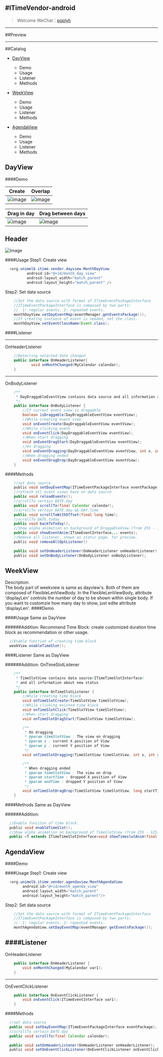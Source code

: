 #ITimeVendor-android
-------------

> Welcome 
  WeChat：[poplyh]()  
---
##Preview

---
##Catalog
  
  * [DayView](#DayView)
    * Demo
    * Usage
    * Listener
    * Methods

  * [WeekView](#WeekView)
    * Demo
    * Usage
    * Listener
    * Methods

  * [AgendaView](#AgendaView)
    * Demo
    * Usage
    * Listener
    * Methods

DayView
------

####Demo

Create  | Overlap
--------- | --------
![image](https://github.com/DavidFancy/CalendarView/blob/master/demo/gif_dayview_create.gif)  | ![image](https://github.com/DavidFancy/CalendarView/blob/master/demo/gif_dayview_overlap.gif)

  
Drag in day  | Drag between days
--------- | --------
![image](https://github.com/DavidFancy/CalendarView/blob/master/demo/gif_dayview_drag.gif)   | ![image](https://github.com/DavidFancy/CalendarView/blob/master/demo/gif_dayview_dragDay.gif) 

Header  
---------
![image](https://github.com/DavidFancy/CalendarView/blob/master/demo/gif_dayview_other.gif)
  
####Usage
Step1: Create view
```Java
  <org.unimelb.itime.vendor.dayview.MonthDayView
          android:id="@+id/month_day_view"
          android:layout_width="match_parent"
          android:layout_height="match_parent" />
```
Step2: Set data source
```Java
    //Set the data source with format of ITimeEventPackageInterface
    //ITimeEventPackageInterface is composed by two parts:
    //  1: regular events. 2: repeated events.
    monthDayView.setDayEventMap(eventManager.getEventsPackage());
    //If creating instance of event is needed, set the class.
    monthDayView.setEventClassName(Event.class);
```
####Listener

-----------
OnHeaderListener
```Java
    //Detecting selected date changed
    public interface OnHeaderListener{
            void onMonthChanged(MyCalendar calendar);
    }
```

-----------
OnBodyListener
```Java
    /**
     * DayDraggableEventView contains data source and all information about new status
     */
    public interface OnBodyListener {
        //If current event view is draggable
        boolean isDraggable(DayDraggableEventView eventView);
        //While creating event view
        void onEventCreate(DayDraggableEventView eventView);
        //While clicking event
        void onEventClick(DayDraggableEventView eventView);
        //When start dragging
        void onEventDragStart(DayDraggableEventView eventView);
        //On dragging
        void onEventDragging(DayDraggableEventView eventView, int x, int y);
        //When dragging ended
        void onEventDragDrop(DayDraggableEventView eventView);
    }
```
####Methods
```Java
    //set data source
    public void setDayEventMap(ITimeEventPackageInterface eventPackage);
    //refresh all event views base on data source
    public void reloadEvents();
    //scrollTo certain DATE.day
    public void scrollTo(final Calendar calendar);
    //scrollTo certain DATE.day && DAY.time
    public void scrollToWithOffset(final long time);
    //scrollTo DATE.today
    public void backToToday();
    //Show alpha animation on background of DraggableView (from 255 - 125).
    public void showEventAnim(ITimeEventInterface... events);
    //Remove all listener, shown as static page, for preview.
    public void removeAllOptListener()
    
    public void setOnHeaderListener(OnHeaderListener onHeaderListener);
    public void setOnBodyListener(OnBodyListener onBodyListener);
```
WeekView
------
Description: <br>
The body part of weekview is same as dayview's. Both of them are composed of FlexibleLenViewBody.
In the FlexibleLenViewBody, attribute 'displayLen' controls the number of day to be shown within single body.
If you want to customzie how many day to show, just edite attribute 'displayLen'.
####Demo

####Usage
Same as DayView<br>
  
######Addition:
  Recommend Time Block: create customized duration time block as recommendation or other usage.
```Java
  //Enable function of creating time block
  weekView.enableTimeSlot();
```
####Listener
Same as DayView<br>
  
######Addition:
OnTimeSlotListener
```Java
    /**
     * TimeSlotView contains data source(ITimeTimeSlotInterface)
     * and all information about new status
     */
    public interface OnTimeSlotListener {
        //While creating time block
        void onTimeSlotCreate(TimeSlotView timeSlotView);
        //While clicking existed time block
        void onTimeSlotClick(TimeSlotView timeSlotView);
        //When start dragging
        void onTimeSlotDragStart(TimeSlotView timeSlotView);

        /**
         * On dragging
         * @param timeSlotView : The view on dragging
         * @param x : current X position of View
         * @param y : current Y position of View
         */
        void onTimeSlotDragging(TimeSlotView timeSlotView, int x, int y);

        /**
         * When dragging ended
         * @param timeSlotView : The view on drop
         * @param startTime : dropped X position of View
         * @param endTime : dropped Y position of View
         */
        void onTimeSlotDragDrop(TimeSlotView timeSlotView, long startTime, long endTime);
    }
```
####Methods
Same as DayView<br>

######Addition:
```Java
  //Enable funciton of time block.
  public void enableTimeSlot();
  //Show alpha animation on background of TimeSlotView (from 255 - 125).
  public <T extends ITimeTimeSlotInterface>void showTimeslotAnim(final T ... timeslots);
```

AgendaView
------

####Demo

####Usage
Step1: Create view
```Java
  <org.unimelb.itime.vendor.agendaview.MonthAgendaView
        android:id="@+id/month_agenda_view"
        android:layout_width="match_parent"
        android:layout_height="match_parent"/>
```
Step2: Set data source
```Java
    //Set the data source with format of ITimeEventPackageInterface
    //ITimeEventPackageInterface is composed by two parts:
    //  1: regular events. 2: repeated events.
    monthAgendaView.setDayEventMap(eventManager.getEventsPackage());
```
####Listener
-----------
OnHeaderListener
```Java
    public interface OnHeaderListener {
        void onMonthChanged(MyCalendar var1);
    }
```
-----------
OnEventClickListener
```Java
    public interface OnEventClickListener {
        void onEventClick(ITimeEventInterface var1);
    }
```
####Methods
```Java
  //set data source
  public void setDayEventMap(ITimeEventPackageInterface eventPackage);
  //scrollTo certain DATE.day
  public void scrollTo(final Calendar calendar);
  
  public void setOnHeaderListener(OnHeaderListener onHeaderListener);
  public void setOnEventClickListener(OnEventClickListener onEventClickListener);
```
